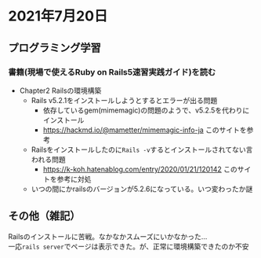 # 2021年7月20日
## プログラミング学習
### 書籍(現場で使えるRuby on Rails5速習実践ガイド)を読む
- Chapter2 Railsの環境構築
    - Rails v5.2.1をインストールしようとするとエラーが出る問題
        - 依存しているgem(mimemagic)の問題のようで、v5.2.5を代わりにインストール
        - https://hackmd.io/@mametter/mimemagic-info-ja このサイトを参考
    - Railsをインストールしたのに`Rails -v`するとインストールされてない言われる問題
        - https://k-koh.hatenablog.com/entry/2020/01/21/120142 このサイトを参考に対処
    - いつの間にかrailsのバージョンが5.2.6になっている。いつ変わったか謎

## その他（雑記）
Railsのインストールに苦戦。なかなかスムーズにいかなかった…  
一応`rails server`でページは表示できた。が、正常に環境構築できたのか不安